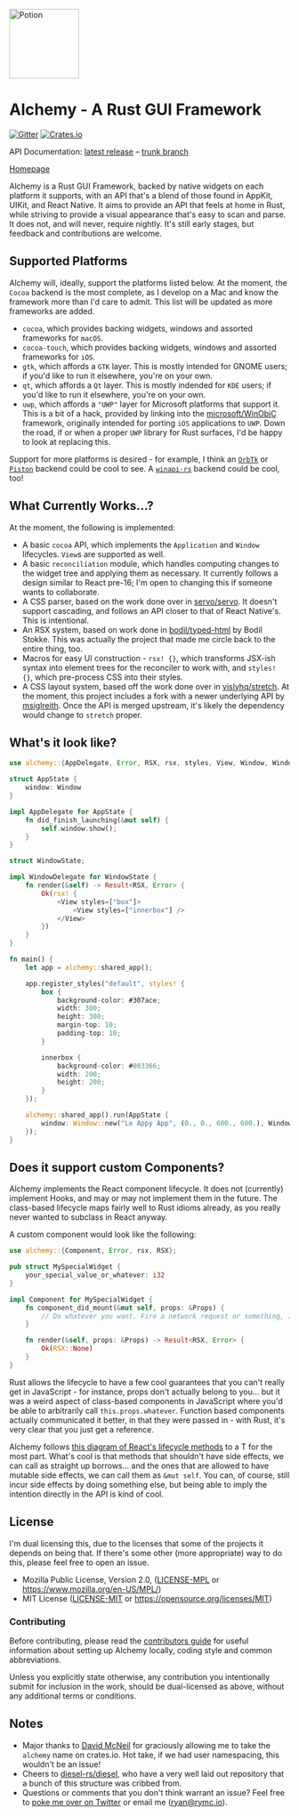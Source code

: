 <a href="https://alchemy.rs/" title="Alchemy - A Rust GUI Framework"><img src="https://github.com/ryanmcgrath/alchemy/blob/trunk/assets/alchemy_logo_250x.png?raw=true" width="125" alt="Potion" /></a>

Alchemy - A Rust GUI Framework
==========================================================

[![Gitter](https://badges.gitter.im/alchemy-rs/alchemy.svg)](https://gitter.im/alchemy-rs/alchemy)
[![Crates.io](https://img.shields.io/crates/v/alchemy.svg)](https://crates.io/crates/alchemy)

API Documentation: [latest release](https://docs.rs/alchemy) – [trunk branch](https://docs.alchemy.rs)

[Homepage](https://alchemy.rs)

Alchemy is a Rust GUI Framework, backed by native widgets on each platform it supports, with an API that's a blend of those found in AppKit, UIKit, and React Native. It aims to provide an API that feels at home in Rust, while striving to provide a visual appearance that's easy to scan and parse. It does not, and will never, require nightly. It's still early stages, but feedback and contributions are welcome.

## Supported Platforms
Alchemy will, ideally, support the platforms listed below. At the moment, the `Cocoa` backend is the most complete, as I develop on a Mac and know the framework more than I'd care to admit. This list will be updated as more frameworks are added.

- `cocoa`, which provides backing widgets, windows and assorted frameworks for `macOS`.
- `cocoa-touch`, which provides backing widgets, windows and assorted frameworks for `iOS`.
- `gtk`, which affords a `GTK` layer. This is mostly intended for GNOME users; if you'd like to run it elsewhere, you're on your own.
- `qt`, which affords a `Qt` layer. This is mostly indended for `KDE` users; if you'd like to run it elsewhere, you're on your own.
- `uwp`, which affords a `"UWP"` layer for Microsoft platforms that support it. This is a bit of a hack, provided by linking into the [microsoft/WinObjC](https://github.com/Microsoft/WinObjC/) framework, originally intended for porting `iOS` applications to `UWP`. Down the road, if or when a proper `UWP` library for Rust surfaces, I'd be happy to look at replacing this.

Support for more platforms is desired - for example, I think an [`OrbTk`](https://gitlab.redox-os.org/redox-os/orbtk) or [`Piston`](https://www.piston.rs) backend could be cool to see. A [`winapi-rs`](https://github.com/retep998/winapi-rs) backend could be cool, too!

## What Currently Works...?
At the moment, the following is implemented:

- A basic `cocoa` API, which implements the `Application` and `Window` lifecycles. `View`s are supported as well.
- A basic `reconciliation` module, which handles computing changes to the widget tree and applying them as necessary. It currently follows a design similar to React pre-16; I'm open to changing this if someone wants to collaborate.
- A CSS parser, based on the work done over in [servo/servo](https://github.com/servo/servo). It doesn't support cascading, and follows an API closer to that of React Native's. This is intentional.
- An RSX system, based on work done in [bodil/typed-html](https://github.com/bodil/typed-html) by Bodil Stokke. This was actually the project that made me circle back to the entire thing, too.
- Macros for easy UI construction - `rsx! {}`, which transforms JSX-ish syntax into element trees for the reconciler to work with, and `styles! {}`, which pre-process CSS into their styles.
- A CSS layout system, based off the work done over in [vislyhq/stretch](https://github.com/vislyhq/stretch). At the moment, this project includes a fork with a newer underlying API by [msiglreith](https://github.com/msiglreith/stretch/tree/index). Once the API is merged upstream, it's likely the dependency would change to `stretch` proper.

## What's it look like?
``` rust
use alchemy::{AppDelegate, Error, RSX, rsx, styles, View, Window, WindowDelegate};

struct AppState {
    window: Window
}

impl AppDelegate for AppState {
    fn did_finish_launching(&mut self) {
        self.window.show();
    }
}

struct WindowState;

impl WindowDelegate for WindowState {
    fn render(&self) -> Result<RSX, Error> {
        Ok(rsx! {
            <View styles=["box"]>
                <View styles=["innerbox"] />
            </View>
        })
    }
}

fn main() {
    let app = alchemy::shared_app();

    app.register_styles("default", styles! {
        box {
            background-color: #307ace;
            width: 300;
            height: 300;
            margin-top: 10;
            padding-top: 10;
        }

        innerbox {
            background-color: #003366;
            width: 200;
            height: 200;
        }
    });

    alchemy::shared_app().run(AppState {
        window: Window::new("Le Appy App", (0., 0., 600., 600.), WindowState {})
    });
}
```

## Does it support custom Components?
Alchemy implements the React component lifecycle. It does not (currently) implement Hooks, and may or may not implement them in the future. The class-based lifecycle maps fairly well to Rust idioms already, as you really never wanted to subclass in React anyway.

A custom component would look like the following:

``` rust
use alchemy::{Component, Error, rsx, RSX};

pub struct MySpecialWidget {
    your_special_value_or_whatever: i32
}

impl Component for MySpecialWidget {
    fn component_did_mount(&mut self, props: &Props) {
        // Do whatever you want. Fire a network request or something, I dunno.
    }

    fn render(&self, props: &Props) -> Result<RSX, Error> {
        Ok(RSX::None)
    }
}
```

Rust allows the lifecycle to have a few cool guarantees that you can't really get in JavaScript - for instance, props don't actually belong to you... but it was a weird aspect of class-based components in JavaScript where you'd be able to arbitrarily call `this.props.whatever`. Function based components actually communicated it better, in that they were passed in - with Rust, it's very clear that you just get a reference.

Alchemy follows [this diagram of React's lifecycle methods](https://twitter.com/dan_abramov/status/981712092611989509) to a T for the most part. What's cool is that methods that shouldn't have side effects, we can call as straight up borrows... and the ones that are allowed to have mutable side effects, we can call them as `&mut self`. You can, of course, still incur side effects by doing something else, but being able to imply the intention directly in the API is kind of cool.

## License
I'm dual licensing this, due to the licenses that some of the projects it depends on being that. If there's some other (more appropriate) way to do this, please feel free to open an issue.

 * Mozilla Public License, Version 2.0, ([LICENSE-MPL](LICENSE-MPL.md) or https://www.mozilla.org/en-US/MPL/)
 * MIT License ([LICENSE-MIT](LICENSE-MIT.md) or https://opensource.org/licenses/MIT)

### Contributing
Before contributing, please read the [contributors guide](https://github.com/ryanmcgrath/alchemy/blob/master/CONTRIBUTING.md) 
for useful information about setting up Alchemy locally, coding style and common abbreviations.

Unless you explicitly state otherwise, any contribution you intentionally submit
for inclusion in the work, should be dual-licensed as above, without any additional terms or conditions.

## Notes
- Major thanks to [David McNeil](https://github.com/davidMcneil) for graciously allowing me to take the `alchemy` name on crates.io. Hot take, if we had user namespacing, this wouldn't be an issue!
- Cheers to [diesel-rs/diesel](https://github.com/diesel-rs/diesel), who have a very well laid out repository that a bunch of this structure was cribbed from.
- Questions or comments that you don't think warrant an issue? Feel free to [poke me over on Twitter](https://twitter.com/ryanmcgrath/) or email me ([ryan@rymc.io](mailto:ryan@rymc.io)).
